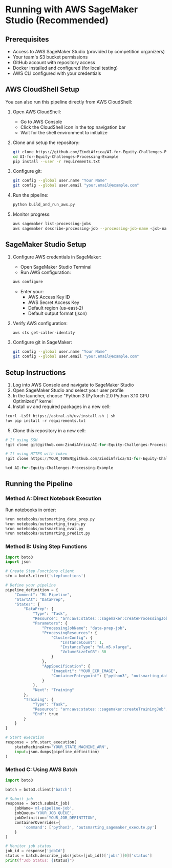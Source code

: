 # Running with AWS SageMaker Studio (Recommended)

## Prerequisites
- Access to AWS SageMaker Studio (provided by competition organizers)
- Your team's S3 bucket permissions
- GitHub account with repository access
- Docker installed and configured (for local testing)
- AWS CLI configured with your credentials

## AWS CloudShell Setup

You can also run this pipeline directly from AWS CloudShell:

1. Open AWS CloudShell:
   - Go to AWS Console
   - Click the CloudShell icon in the top navigation bar
   - Wait for the shell environment to initialize

2. Clone and setup the repository:
   ```bash
   git clone https://github.com/ZindiAfrica/AI-for-Equity-Challenges-Processing-Example.git
   cd AI-for-Equity-Challenges-Processing-Example
   pip install --user -r requirements.txt
   ```

3. Configure git:
   ```bash
   git config --global user.name "Your Name"
   git config --global user.email "your.email@example.com"
   ```

4. Run the pipeline:
   ```bash
   python build_and_run_aws.py
   ```

5. Monitor progress:
   ```bash
   aws sagemaker list-processing-jobs
   aws sagemaker describe-processing-job --processing-job-name <job-name>
   ```

## SageMaker Studio Setup

1. Configure AWS credentials in SageMaker:
   - Open SageMaker Studio Terminal
   - Run AWS configuration:
   ```bash
   aws configure
   ```
   - Enter your:
     - AWS Access Key ID
     - AWS Secret Access Key
     - Default region (us-east-2)
     - Default output format (json)

2. Verify AWS configuration:
   ```bash
   aws sts get-caller-identity
   ```

3. Configure git in SageMaker:
   ```bash
   git config --global user.name "Your Name"
   git config --global user.email "your.email@example.com"
   ```

## Setup Instructions

1. Log into AWS Console and navigate to SageMaker Studio
2. Open SageMaker Studio and select your user profile
3. In the launcher, choose "Python 3 (PyTorch 2.0 Python 3.10 GPU Optimized)" kernel
4. Install uv and required packages in a new cell:
```python
!curl -LsSf https://astral.sh/uv/install.sh | sh
!uv pip install -r requirements.txt
```

5. Clone this repository in a new cell:
```python
# If using SSH
!git clone git@github.com:ZindiAfrica/AI-for-Equity-Challenges-Processing-Example.git

# If using HTTPS with token
!git clone https://YOUR_TOKEN@github.com/ZindiAfrica/AI-for-Equity-Challenges-Processing-Example.git

%cd AI-for-Equity-Challenges-Processing-Example
```

## Running the Pipeline

### Method A: Direct Notebook Execution
Run notebooks in order:
```python
%run notebooks/outsmarting_data_prep.py
%run notebooks/outsmarting_train.py
%run notebooks/outsmarting_eval.py
%run notebooks/outsmarting_predict.py
```

### Method B: Using Step Functions
```python
import boto3
import json

# Create Step Functions client
sfn = boto3.client('stepfunctions')

# Define your pipeline
pipeline_definition = {
    "Comment": "ML Pipeline",
    "StartAt": "DataPrep",
    "States": {
        "DataPrep": {
            "Type": "Task",
            "Resource": "arn:aws:states:::sagemaker:createProcessingJob",
            "Parameters": {
                "ProcessingJobName": "data-prep-job",
                "ProcessingResources": {
                    "ClusterConfig": {
                        "InstanceCount": 1,
                        "InstanceType": "ml.m5.xlarge",
                        "VolumeSizeInGB": 30
                    }
                },
                "AppSpecification": {
                    "ImageUri": "YOUR_ECR_IMAGE",
                    "ContainerEntrypoint": ["python3", "outsmarting_data_prep.py"]
                }
            },
            "Next": "Training"
        },
        "Training": {
            "Type": "Task",
            "Resource": "arn:aws:states:::sagemaker:createTrainingJob",
            "End": true
        }
    }
}

# Start execution
response = sfn.start_execution(
    stateMachineArn='YOUR_STATE_MACHINE_ARN',
    input=json.dumps(pipeline_definition)
)
```

### Method C: Using AWS Batch
```python
import boto3

batch = boto3.client('batch')

# Submit job
response = batch.submit_job(
    jobName='ml-pipeline-job',
    jobQueue='YOUR_JOB_QUEUE',
    jobDefinition='YOUR_JOB_DEFINITION',
    containerOverrides={
        'command': ['python3', 'outsmarting_sagemaker_execute.py']
    }
)

# Monitor job status
job_id = response['jobId']
status = batch.describe_jobs(jobs=[job_id])['jobs'][0]['status']
print(f"Job Status: {status}")
```
